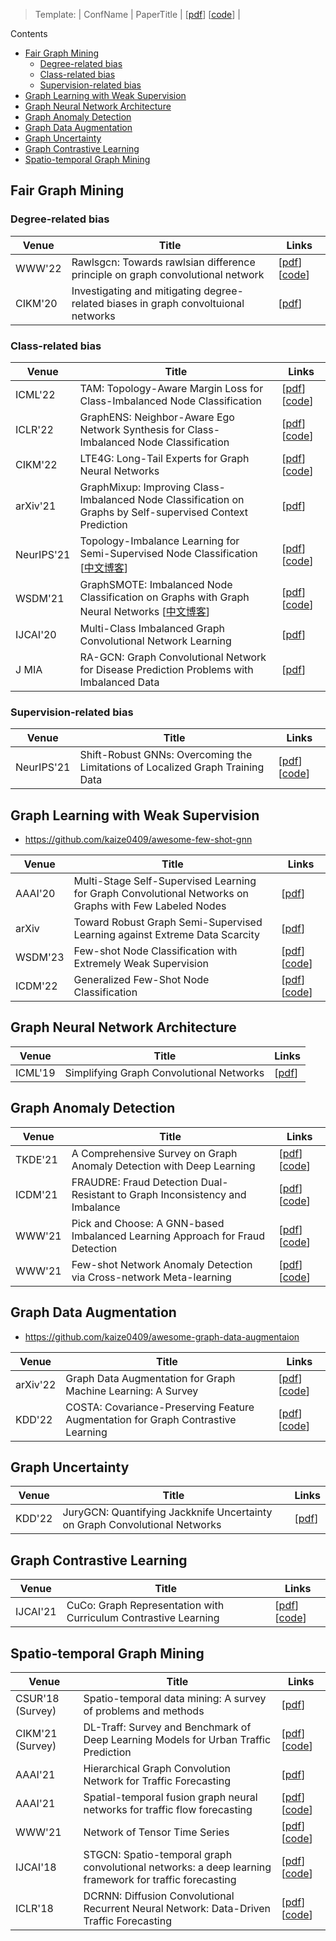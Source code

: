 > Template: | ConfName | PaperTitle | [[pdf]()] [[code]()] |

Contents
- [Fair Graph Mining](#fair-graph-mining)
  - [Degree-related bias](#degree-related-bias)
  - [Class-related bias](#class-related-bias)
  - [Supervision-related bias](#supervision-related-bias)
- [Graph Learning with Weak Supervision](#graph-learning-with-weak-supervision)
- [Graph Neural Network Architecture](#graph-neural-network-architecture)
- [Graph Anomaly Detection](#graph-anomaly-detection)
- [Graph Data Augmentation](#graph-data-augmentation)
- [Graph Uncertainty](#graph-uncertainty)
- [Graph Contrastive Learning](#graph-contrastive-learning)
- [Spatio-temporal Graph Mining](#spatio-temporal-graph-mining)


## Fair Graph Mining

### Degree-related bias 

| Venue   | Title                                                                              | Links                                                                                        |
| ------- | ---------------------------------------------------------------------------------- | -------------------------------------------------------------------------------------------- |
| WWW'22  | Rawlsgcn: Towards rawlsian difference principle on graph convolutional network     | [[pdf](https://arxiv.org/pdf/2202.13547v1.pdf)] [[code](https://github.com/jiank2/RawlsGCN)] |
| CIKM'20 | Investigating and mitigating degree-related biases in graph convoltuional networks | [[pdf](https://dl.acm.org/doi/pdf/10.1145/3340531.3411872)]                                  |

### Class-related bias

| Venue      | Title                                                                                                                                | Links                                                                                                        |
| ---------- | ------------------------------------------------------------------------------------------------------------------------------------ | ------------------------------------------------------------------------------------------------------------ |
| ICML'22    | TAM: Topology-Aware Margin Loss for Class-Imbalanced Node Classification                                                             | [[pdf](https://proceedings.mlr.press/v162/song22a/song22a.pdf)] [[code](https://github.com/Jaeyun-Song/TAM)] |
| ICLR'22    | GraphENS: Neighbor-Aware Ego Network Synthesis for Class-Imbalanced Node Classification                                              | [[pdf](https://openreview.net/pdf?id=MXEl7i-iru)] [[code](https://github.com/JoonHyung-Park/GraphENS)]       |
| CIKM'22    | LTE4G: Long-Tail Experts for Graph Neural Networks                                                                                   | [[pdf](https://arxiv.org/pdf/2208.10205.pdf)] [[code](https://github.com/SukwonYun/LTE4G)]                   |
| arXiv'21   | GraphMixup: Improving Class-Imbalanced Node Classification on Graphs by Self-supervised Context Prediction                           | [[pdf](https://arxiv.org/pdf/2106.11133v1.pdf)]                                                              |
| NeurIPS'21 | Topology-Imbalance Learning for Semi-Supervised Node Classification [[中文博客](https://zhuanlan.zhihu.com/p/561261334)]             | [[pdf](https://arxiv.org/pdf/2110.04099v1.pdf)] [[code](https://github.com/victorchen96/renode)]             |
| WSDM'21    | GraphSMOTE: Imbalanced Node Classification on Graphs with Graph Neural Networks [[中文博客](https://zhuanlan.zhihu.com/p/561260176)] | [[pdf](https://arxiv.org/pdf/2103.08826v1.pdf)] [[code](https://github.com/TianxiangZhao/GraphSmote)]        |
| IJCAI'20   | Multi-Class Imbalanced Graph Convolutional Network Learning                                                                          | [[pdf](https://par.nsf.gov/servlets/purl/10199469)]                                                          |
| J MIA      | RA-GCN: Graph Convolutional Network for Disease Prediction Problems with Imbalanced Data                                             | [[pdf](https://arxiv.org/pdf/2103.00221v3.pdf)]                                                              |

### Supervision-related bias

| Venue      | Title                                                                          | Links                                                                                                                                                       |
| ---------- | ------------------------------------------------------------------------------ | ----------------------------------------------------------------------------------------------------------------------------------------------------------- |
| NeurIPS'21 | Shift-Robust GNNs: Overcoming the Limitations of Localized Graph Training Data | [[pdf](https://proceedings.neurips.cc/paper/2021/file/eb55e369affa90f77dd7dc9e2cd33b16-Paper.pdf)] [[code](https://github.com/GentleZhu/Shift-Robust-GNNs)] |


## Graph Learning with Weak Supervision

- https://github.com/kaize0409/awesome-few-shot-gnn

| Venue   | Title                                                                                                  | Links                                                                                                                            |
| ------- | ------------------------------------------------------------------------------------------------------ | -------------------------------------------------------------------------------------------------------------------------------- |
| AAAI'20 | Multi-Stage Self-Supervised Learning for Graph Convolutional Networks on Graphs with Few Labeled Nodes | [[pdf](https://zhouchenlin.github.io/Publications/2020-AAAI-M3S.pdf)]                                                            |
| arXiv   | Toward Robust Graph Semi-Supervised Learning against Extreme Data Scarcity                             | [[pdf](https://arxiv.org/pdf/2208.12422.pdf)]                                                                                    |
| WSDM'23 | Few-shot Node Classification with Extremely Weak Supervision                                           | [[pdf](https://arxiv.org/pdf/2301.02708.pdf)] [[code](https://github.com/SongW-SW/X-FNC)]                                        |
| ICDM'22 | Generalized Few-Shot Node Classification                                                               | [[pdf](https://www.public.asu.edu/~kding9/pdf/Zhe_FewShotClassification_ICDM22.pdf)] [[code](https://github.com/pricexu/STAGER)] |


## Graph Neural Network Architecture

| Venue   | Title                                    | Links                                                     |
| ------- | ---------------------------------------- | --------------------------------------------------------- |
| ICML'19 | Simplifying Graph Convolutional Networks | [[pdf](http://proceedings.mlr.press/v97/wu19e/wu19e.pdf)] |

## Graph Anomaly Detection

| Venue   | Title                                                                         | Links                                                                                                                                                                                                                         |
| ------- | ----------------------------------------------------------------------------- | ----------------------------------------------------------------------------------------------------------------------------------------------------------------------------------------------------------------------------- |
| TKDE'21 | A Comprehensive Survey on Graph Anomaly Detection with Deep Learning          | [[pdf](https://arxiv.org/pdf/2106.07178v5.pdf)] [[code](https://github.com/XiaoxiaoMa-MQ/Awesome-Deep-Graph-Anomaly-Detection)]                                                                                               |
| ICDM'21 | FRAUDRE: Fraud Detection Dual-Resistant to Graph Inconsistency and Imbalance  | [[pdf](https://ieeexplore.ieee.org/iel7/9678506/9678989/09679178.pdf?casa_token=u388Zhq6ExwAAAAA:nzpXPJ8mfR45579H4tyiGAjlfxSrh2LukB9BRQYXKBNzMIGe0RAAJZNfQ5mnUT-0W3vKOJin-A)] [[code](https://github.com/GeZhangMQ/FRAUDRE_)] |
| WWW'21  | Pick and Choose: A GNN-based Imbalanced Learning Approach for Fraud Detection | [[pdf](https://dl.acm.org/doi/pdf/10.1145/3442381.3449989)] [[code](https://github.com/PonderLY/PC-GNN)]                                                                                                                      |
| WWW'21  | Few-shot Network Anomaly Detection via Cross-network Meta-learning            | [[pdf](https://arxiv.org/pdf/2102.11165v1.pdf)] [[code](https://github.com/kaize0409/Meta-GDN_AnomalyDetection)]                                                                                                              |

## Graph Data Augmentation

- https://github.com/kaize0409/awesome-graph-data-augmentaion

| Venue    | Title                                                                            | Links                                                                                                                 |
| -------- | -------------------------------------------------------------------------------- | --------------------------------------------------------------------------------------------------------------------- |
| arXiv'22 | Graph Data Augmentation for Graph Machine Learning: A Survey                     | [[pdf](https://arxiv.org/pdf/2202.08871v1.pdf)] [[code](https://github.com/zhao-tong/graph-data-augmentation-papers)] |
| KDD'22   | COSTA: Covariance-Preserving Feature Augmentation for Graph Contrastive Learning | [[pdf](https://arxiv.org/pdf/2206.04726v2.pdf)] [[code](https://github.com/yifeiacc/COSTA)]                           |

## Graph Uncertainty

| Venue  | Title                                                                      | Links                                                                                                                                                                |
| ------ | -------------------------------------------------------------------------- | -------------------------------------------------------------------------------------------------------------------------------------------------------------------- |
| KDD'22 | JuryGCN: Quantifying Jackknife Uncertainty on Graph Convolutional Networks | [[pdf](https://dl.acm.org/doi/pdf/10.1145/3534678.3539286?casa_token=AxaBEu59ZI4AAAAA:2sV37drJUdBybc9z1mCnh3YZMD9MMUBlqRVTrTZTOaTKQHGLySycFjSFLElglFqWpI_talPfJEzp)] |

## Graph Contrastive Learning

| Venue    | Title                                                           | Links                                                                                                 |
| -------- | --------------------------------------------------------------- | ----------------------------------------------------------------------------------------------------- |
| IJCAI'21 | CuCo: Graph Representation with Curriculum Contrastive Learning | [[pdf](https://www.ijcai.org/proceedings/2021/0317.pdf)] [[code](https://github.com/BUPT-GAMMA/CuCo)] |


## Spatio-temporal Graph Mining

| Venue            | Title                                                                                                  | Links                                                                                                     |
| ---------------- | ------------------------------------------------------------------------------------------------------ | --------------------------------------------------------------------------------------------------------- |
| CSUR'18 (Survey) | Spatio-temporal data mining: A survey of problems and methods                                          | [[pdf](https://dl.acm.org/doi/pdf/10.1145/3161602)]                                                       |
| CIKM'21 (Survey) | DL-Traff: Survey and Benchmark of Deep Learning Models for Urban Traffic Prediction                    | [[pdf](https://arxiv.org/pdf/2108.09091v1.pdf)] [[code](https://github.com/deepkashiwa20/dl-traff-graph)] |
| AAAI'21          | Hierarchical Graph Convolution Network for Traffic Forecasting                                         | [[pdf](https://ojs.aaai.org/index.php/AAAI/article/view/16088/15895)]                                     |
| AAAI'21          | Spatial-temporal fusion graph neural networks for traffic flow forecasting                             | [[pdf](https://arxiv.org/pdf/2012.09641v2.pdf)] [[code](https://github.com/MengzhangLI/STFGNN)]           |
| WWW'21           | Network of Tensor Time Series                                                                          | [[pdf](https://arxiv.org/pdf/2102.07736v3.pdf)] [[code](https://github.com/baoyujing/NET3)]               |
| IJCAI'18         | STGCN: Spatio-temporal graph convolutional networks: a deep learning framework for traffic forecasting | [[pdf](https://arxiv.org/pdf/1709.04875v4.pdf)] [[code](https://github.com/VeritasYin/STGCN_IJCAI-18)]    |
| ICLR'18          | DCRNN: Diffusion Convolutional Recurrent Neural Network: Data-Driven Traffic Forecasting               | [[pdf](https://arxiv.org/pdf/1707.01926v3.pdf)] [[code](https://github.com/liyaguang/DCRNN)]              |
